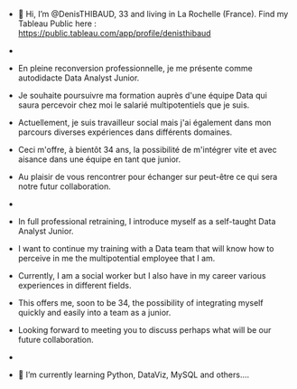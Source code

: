 - 👋 Hi, I’m @DenisTHIBAUD, 33 and living in La Rochelle (France). Find my Tableau Public here : https://public.tableau.com/app/profile/denisthibaud
- 
- En pleine reconversion professionnelle, je me présente comme autodidacte Data Analyst Junior.
- Je souhaite poursuivre ma formation auprès d'une équipe Data qui saura percevoir chez moi le salarié multipotentiels que je suis.
- Actuellement, je suis travailleur social mais j'ai également dans mon parcours diverses expériences dans différents domaines.
- Ceci m'offre, à bientôt 34 ans, la possibilité de m'intégrer vite et avec aisance dans une équipe en tant que junior.
- Au plaisir de vous rencontrer pour échanger sur peut-être ce qui sera notre futur collaboration.
- 

- In full professional retraining, I introduce myself as a self-taught Data Analyst Junior.
- I want to continue my training with a Data team that will know how to perceive in me the multipotential employee that I am.
- Currently, I am a social worker but I also have in my career various experiences in different fields.
- This offers me, soon to be 34, the possibility of integrating myself quickly and easily into a team as a junior.
- Looking forward to meeting you to discuss perhaps what will be our future collaboration.
- 
- 🌱 I’m currently learning Python, DataViz, MySQL and others....
